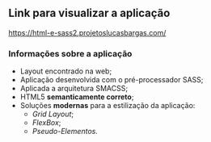 ## Link para visualizar a aplicação
<https://html-e-sass2.projetoslucasbargas.com/>

### Informações sobre a aplicação
* Layout encontrado na web; 
* Aplicação desenvolvida com o pré-processador SASS;
* Aplicada a arquitetura SMACSS;
* HTML5 **semanticamente correto**;
* Soluções **modernas** para a estilização da aplicação: 
    * *Grid Layout*;
    * *FlexBox*;
    * *Pseudo-Elementos.*